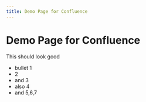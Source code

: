```yaml
---
title: Demo Page for Confluence
---
```

# Demo Page for Confluence
This should look good
- bullet 1
- 2
- and 3
- also 4
- and 5,6,7